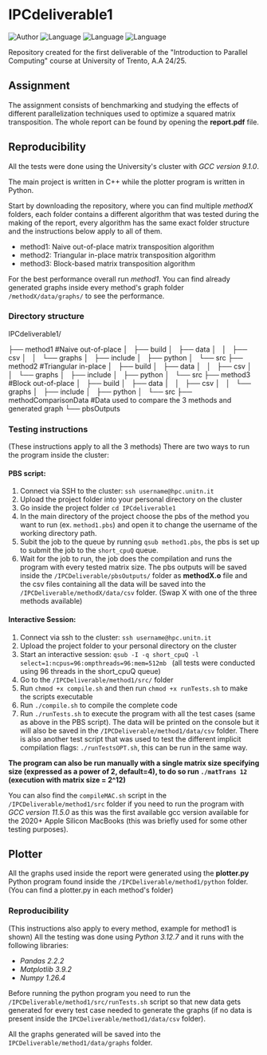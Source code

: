 # IPCdeliverable1
![Author](https://img.shields.io/badge/Author-Cornel%20Grigor%20235986-informational)
![Language](https://img.shields.io/badge/C++-8A2BE2)
![Language](https://img.shields.io/badge/Python-green)
![Language](https://img.shields.io/badge/HPC-red)

Repository created for the first deliverable of the "Introduction to Parallel Computing" course at University of Trento, A.A 24/25.

## Assignment
The assignment consists of benchmarking and studying the effects of different parallelization techniques used to optimize a squared matrix transposition. The whole report can be found by opening the __report.pdf__ file.

## Reproducibility
All the tests were done using the University's cluster with _GCC version 9.1.0_.

The main project is written in C++ while the plotter program is written in Python.

Start by downloading the repository, where you can find multiple *methodX* folders, each folder contains a different algorithm that was tested during the making of the report, every algorithm has the same exact folder structure and the instructions below apply to all of them.

- method1: Naive out-of-place matrix transposition algorithm
- method2: Triangular in-place matrix transposition algorithm
- method3: Block-based matrix transposition algorithm

For the best performance overall run *method1*. 
You can find already generated graphs inside every method's graph folder `/methodX/data/graphs/` to see the performance.

### Directory structure
IPCdeliverable1/

├── method1     #Naive out-of-place
│   ├── build
│   ├── data
│   │   ├── csv
│   │   └── graphs
│   ├── include
│   ├── python
│   └── src
├── method2 #Triangular in-place
│   ├── build
│   ├── data
│   │   ├── csv
│   │   └── graphs
│   ├── include
│   ├── python
│   └── src
├── method3 #Block out-of-place
│   ├── build
│   ├── data
│   │   ├── csv
│   │   └── graphs
│   ├── include
│   ├── python
│   └── src
├── methodComparisonData #Data used to compare the 3 methods and generated graph
└── pbsOutputs

### Testing instructions
(These instructions apply to all the 3 methods)
There are two ways to run the program inside the cluster:

#### PBS script:
1. Connect via SSH to the cluster: ` ssh username@hpc.unitn.it `
2. Upload the project folder into your personal directory on the cluster
3. Go inside the project folder `cd IPCdeliverable1`
4. In the main directory of the project choose the pbs of the method you want to run (ex. `method1.pbs`) and open it to change the username of the working directory path.
5. Subit the job to the queue by running `qsub method1.pbs`, the pbs is set up to submit the job to the `short_cpuQ` queue.
6. Wait for the job to run, the job does the compilation and runs the program with every tested matrix size.
The pbs outputs will be saved inside the `/IPCDeliverable/pbsOutputs/` folder as __methodX.o__ file and the csv files containing all the data will be saved into the `/IPCDeliverable/methodX/data/csv` folder. (Swap X with one of the three methods available)

#### Interactive Session: 
1. Connect via ssh to the cluster: ` ssh username@hpc.unitn.it `
2. Upload the project folder to your personal directory on the cluster
3. Start an interactive session: `qsub -I -q short_cpuQ -l select=1:ncpus=96:ompthreads=96:mem=512mb ` (all tests were conducted using 96 threads in the short_cpuQ queue)
4. Go to the `/IPCDeliverable/method1/src/` folder
5. Run `chmod +x compile.sh` and then run `chmod +x runTests.sh`  to make the scripts executable
6. Run `./compile.sh` to compile the complete code
7. Run `./runTests.sh` to execute the program with all the test cases (same as above in the PBS script). 
The data will be printed on the console but it will also be saved in the `/IPCDeliverable/method1/data/csv` folder.
There is also another test script that was used to test the different implicit compilation flags: `./runTestsOPT.sh`, this can be run in the same way.

**The program can also be run manually with a single matrix size specifying size (expressed as a power of 2, default=4), to do so run `./matTrans 12`  (execution with matrix size = 2^12)**

You can also find the `compileMAC.sh` script in the `/IPCDeliverable/method1/src` folder if you need to run the program with _GCC version 11.5.0_ as this was the first available gcc version available for the 2020+ Apple Silicon MacBooks (this was briefly used for some other testing purposes).
 

## Plotter
All the graphs used inside the report were generated using the __plotter.py__ Python program found inside the  `/IPCDeliverable/method1/python` folder.
(You can find a plotter.py in each method's folder)
### Reproducibility
(This instructions also apply to every method, example for method1 is shown)
All the testing was done using _Python 3.12.7_ and it runs with the following libraries:
- _Pandas 2.2.2_
- _Matplotlib 3.9.2_
- _Numpy 1.26.4_

Before running the python program you need to run the `/IPCDeliverable/method1/src/runTests.sh` script so that new data gets generated for every test case needed to generate the graphs (if no data is present inside the `IPCDeliverable/method1/data/csv` folder).

All the graphs generated will be saved into the `IPCDeliverable/method1/data/graphs` folder.
